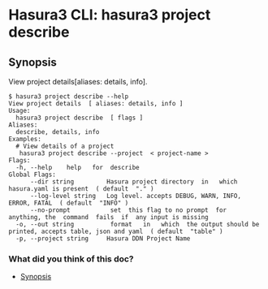 # Hasura3 CLI: hasura3 project describe

## Synopsis​

View project details[aliases: details, info].

```
$ hasura3 project describe --help
View project details  [ aliases: details, info ]
Usage:
  hasura3 project describe  [ flags ]
Aliases:
  describe, details, info
Examples:
  # View details of a project
   hasura3 project describe --project  < project-name >
Flags:
  -h, --help    help   for  describe
Global Flags:
      --dir string         Hasura project directory  in   which  hasura.yaml is present  ( default  "." )
      --log-level string   Log level. accepts DEBUG, WARN, INFO, ERROR, FATAL  ( default  "INFO" )
      --no-prompt           set  this flag to no prompt  for  anything, the  command  fails  if  any input is missing
  -o, --out string          format   in   which  the output should be printed, accepts table, json and yaml  ( default  "table" )
  -p, --project string     Hasura DDN Project Name
```

### What did you think of this doc?

- [ Synopsis ](https://hasura.io/docs/3.0/cli/commands/project-describe/#synopsis)
